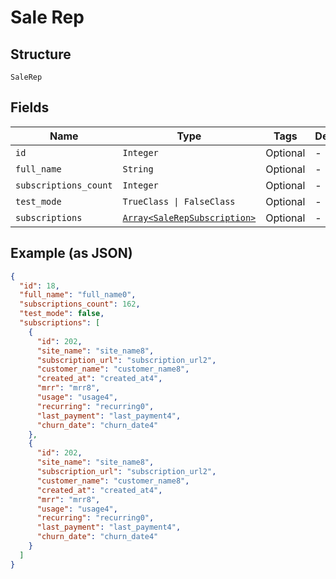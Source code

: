 
# Sale Rep

## Structure

`SaleRep`

## Fields

| Name | Type | Tags | Description |
|  --- | --- | --- | --- |
| `id` | `Integer` | Optional | - |
| `full_name` | `String` | Optional | - |
| `subscriptions_count` | `Integer` | Optional | - |
| `test_mode` | `TrueClass \| FalseClass` | Optional | - |
| `subscriptions` | [`Array<SaleRepSubscription>`](../../doc/models/sale-rep-subscription.md) | Optional | - |

## Example (as JSON)

```json
{
  "id": 18,
  "full_name": "full_name0",
  "subscriptions_count": 162,
  "test_mode": false,
  "subscriptions": [
    {
      "id": 202,
      "site_name": "site_name8",
      "subscription_url": "subscription_url2",
      "customer_name": "customer_name8",
      "created_at": "created_at4",
      "mrr": "mrr8",
      "usage": "usage4",
      "recurring": "recurring0",
      "last_payment": "last_payment4",
      "churn_date": "churn_date4"
    },
    {
      "id": 202,
      "site_name": "site_name8",
      "subscription_url": "subscription_url2",
      "customer_name": "customer_name8",
      "created_at": "created_at4",
      "mrr": "mrr8",
      "usage": "usage4",
      "recurring": "recurring0",
      "last_payment": "last_payment4",
      "churn_date": "churn_date4"
    }
  ]
}
```

